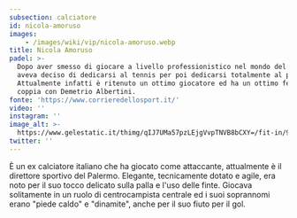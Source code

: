 ```yaml
---
subsection: calciatore
id: nicola-amoruso
images: 
    - /images/wiki/vip/nicola-amoruso.webp
title: Nicola Amoruso
padel: >-
  Dopo aver smesso di giocare a livello professionistico nel mondo del calcio,
  aveva deciso di dedicarsi al tennis per poi dedicarsi totalmente al padel.
  Attualmente infatti è ritenuto un ottimo giocatore ed ha un ottimo feeling in
  coppia con Demetrio Albertini.
fonte: 'https://www.corrieredellosport.it/'
video: ''
instagram: ''
image_alt: >-
  https://www.gelestatic.it/thimg/qIJ7UMa57pzLEjgVvpTNVB8bCXY=/fit-in/960x540/https%3A//www.lastampa.it/image/contentid/policy%3A1.39591028%3A1606495411/OBJ112652547_1.jpg%3Ff%3Ddetail_558%26h%3D720%26w%3D1280%26%24p%24f%24h%24w%3D374e4db
twitter: ''
---
```

È un ex calciatore italiano che ha giocato come attaccante, attualmente è il direttore sportivo del Palermo. Elegante, tecnicamente dotato e agile, era noto per il suo tocco delicato sulla palla e l'uso delle finte. Giocava solitamente in un ruolo di centrocampista centrale ed i suoi soprannomi erano "piede caldo" e "dinamite", anche per il suo fiuto per il gol.